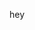 hey 
<!---
erikazakar/erikazakar is a ✨ special ✨ repository because its `README.md` (this file) appears on your GitHub profile.
You can click the Preview link to take a look at your changes.
--->
